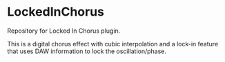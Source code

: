 # LockedInChorus
Repository for Locked In Chorus plugin.

This is a digital chorus effect with cubic interpolation and a lock-in feature that uses DAW information to lock the oscillation/phase.
